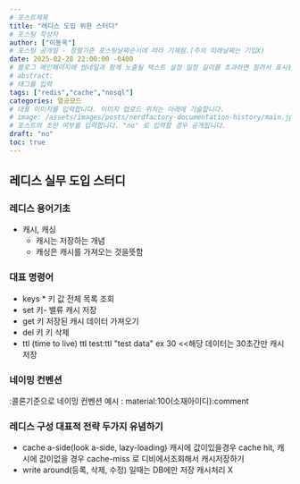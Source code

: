 ```yaml
---
# 포스트제목
title: "레디스 도입 위한 스터디"
# 포스팅 작성자
author: ["이동옥"] 
# 포스팅 공개일 - 정렬기준 포스팅날짜순서에 따라 기재됨.(주의 미래날짜는 기입X)
date: 2025-02-28 22:00:00 -0400
# 블로그 메인페이지에 썸네일과 함께 노출될 텍스트 설정 일정 길이를 초과하면 잘려서 표시됨.
# abstract:
# 태그를 입력
tags: ["redis","cache","nosql"]
categories: 열공모드
# 대표 이미지를 입력합니다. 이미지 업로드 위치는 아래에 기술합니다.
# image: /assets/images/posts/nerdfactory-documentation-history/main.jpg
# 포스트의 초안 여부를 입력합니다. "no" 로 입력할 경우 공개됩니다.
draft: "no"
toc: true
---
```



## 레디스 실무 도입 스터디

### 레디스 용어기초
 - 캐시, 캐싱
   - 캐시는 저장하는 개념
   - 캐싱은 캐시를 가져오는 것을뜻함

### 대표 명령어
 - keys * 키 값 전체 목록 조회
 - set 키- 밸류 캐시 저장
 - get 키 저장된 캐시 데이터 가져오기
 - del 키 키 삭제
 - ttl (time to live) ttl test:ttl "test data" ex 30   <<해당 데이터는 30초간만 캐시 저장

### 네이밍 컨벤션
:콜론기준으로 네이밍 컨벤션 예시 :  material:100(소재아이디):comment  

### 레디스 구성 대표적 전략 두가지 유념하기
 - cache a-side(look a-side, lazy-loading) 캐시에 값이있을경우 cache hit, 캐시에 값이없을 경우 cache-miss 로 디비에서조회해서 캐시저장하기
 - write around(등록, 삭제, 수정) 일때는 DB에만 저장 캐시처리 X

